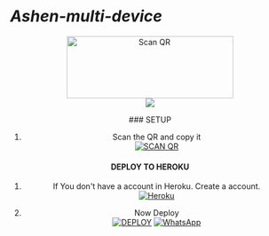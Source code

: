 # _Ashen-multi-device_

 
<div align="center">
   
<a href="https://raganork.ml"><img align="center" src="https://i.imgur.com/wBpooOh.jpeg" alt="Scan QR" height="112" width="300" /></a><br>
<a href="https://bmc.link/ashenbro59h"><img src="https://img.buymeacoffee.com/button-api/?text=Support this project&emoji=&slug=ashenbro134&button_colour=FFDD00&font_colour=000000&font_family=Poppins&outline_colour=000000&coffee_colour=ffffff" /></a><br>
<div>
### SETUP

1. Scan the QR and copy it
    <br>
<a href='https://hermit.adithyan.xyz/qr' target="_blank"><img alt='SCAN QR' src='https://img.shields.io/badge/Scan_qr-100000?style=for-the-badge&logo=scan&logoColor=white&labelColor=black&color=black'/></a>
#### DEPLOY TO HEROKU 

1. If You don't have a account in Heroku. Create a account.
    <br>
<a href='https://signup.heroku.com/' target="_blank"><img alt='Heroku' src='https://img.shields.io/badge/-Create-black?style=for-the-badge&logo=heroku&logoColor=white'/></a>

3. Now Deploy
    <br>
<a href='https://hermit.adithyan.xyz/deploy-heroku' target="_blank"><img alt='DEPLOY' src='https://img.shields.io/badge/-DEPLOY-black?style=for-the-badge&logo=heroku&logoColor=white'/></a>
<a href="https://chat.whatsapp.com/GWuZzzsT1t6AZ1mhJBsSAk"><img alt="WhatsApp" src="https://img.shields.io/badge/-Whatsapp%20Group-blue?style=for-the-badge&logo=whatsapp&logoColor=white"/></a>


